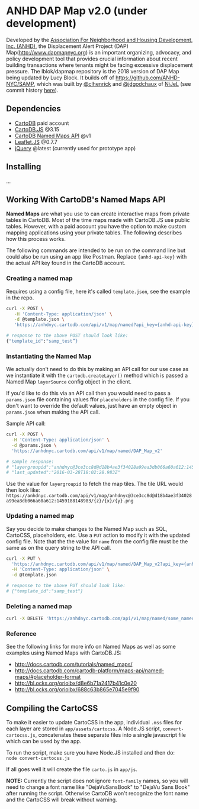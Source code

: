 # ANHD DAP Map v2.0 (under development)
Developed by the [Association For Neighborhood and Housing Development, Inc.
(ANHD)](http://www.anhd.org), the Displacement Alert Project (DAP) Map(http://www.dapmapnyc.org) is an important organizing, advocacy, and policy development tool that provides crucial information about recent building transactions where tenants might be facing excessive displacement pressure. The lblok/dapmap repository is the 2018 version of DAP Map being updated by Lucy Block. It builds off of https://github.com/ANHD-NYC/SAMP, which was built by <a href="https://github.com/clhenrick">@clhenrick</a> and <a href="https://github.com/jdgodchaux">@jdgodchaux</a> of <a href="http://nijel.org">NiJeL</a> (see commit history <a href="https://github.com/ANHD-NYC/SAMP/commits/master">here</a>).

## Dependencies
- [CartoDB](http://cartodb.com) paid account
- [CartoDB.JS](https://github.com/CartoDB/cartodb.js/) @3.15
- [CartoDB Named Maps API](http://docs.cartodb.com/cartodb-platform/maps-api/named-maps/) @v1
- [Leaflet.JS](http://leafletjs.com) @0.7.7
- [jQuery](#) @latest (currently used for prototype app)

## Installing
...

## Working With CartoDB's Named Maps API
**Named Maps** are what you use to can create interactive maps from private tables
in CartoDB. Most of the time maps made with CartoDB.JS use public tables. However,
with a paid account you have the option to make custom mapping applications using
your private tables. The following describes how this process works.

The following commands are intended to be run on the command line but could also
be run using an app like Postman. Replace `{anhd-api-key}` with the actual API key
found in the CartoDB account.

### Creating a named map
Requires using a config file, here it's called `template.json`, see the example
in the repo.

```bash
curl -X POST \
   -H 'Content-Type: application/json' \
   -d @template.json \
   'https://anhdnyc.cartodb.com/api/v1/map/named?api_key={anhd-api-key}'

# response to the above POST should look like:
{"template_id":"samp_test”}
```

### Instantiating the Named Map
We actually don’t need to do this by making an API call for our use case as we
instantiate it with the `cartodb.createLayer()` method which is passed a Named Map
`layerSource` config object in the client.

If you'd like to do this via an API call then you would need to pass a `params.json`
file containing values ffor `placeholders` in the config file. If you don't want to
override the default values, just have an empty object in `params.json` when making
the API call.

Sample API call:

```bash
curl -X POST \
  -H 'Content-Type: application/json' \
  -d @params.json \
  'https://anhdnyc.cartodb.com/api/v1/map/named/DAP_Map_v2'

# sample response:
# "layergroupid":"anhdnyc@3ce3cc8d@d18b4ae3f34028a99ea3db066a60a612:1459188148983"
# "last_updated":"2016-03-28T18:02:28.983Z"
```

Use the value for `layergroupid` to fetch the map tiles. The tile URL would then look like:  
`https://anhdnyc.cartodb.com/api/v1/map/anhdnyc@3ce3cc8d@d18b4ae3f34028a99ea3db066a60a612:1459188148983/{z}/{x}/{y}.png`

### Updating a named map
Say you decide to make changes to the Named Map such as SQL, CartoCSS, placeholders, etc.
Use a `PUT` action to modify it with the updated config file. Note that the the value for
`name` from the config file must be the same as on the query string to the API call.

```bash
curl -X PUT \
  'https://anhdnyc.cartodb.com/api/v1/map/named/DAP_Map_v2?api_key={anhd-api-key}' \
  -H 'Content-Type: application/json' \
  -d @template.json

# response to the above PUT should look like:  
# {"template_id":"samp_test"}
```

### Deleting a named map
```bash
curl -X DELETE 'https://anhdnyc.cartodb.com/api/v1/map/named/some_named_map?api_key={anhd-api-key}'
```
### Reference
See the following links for more info on Named Maps as well as some examples using
Named Maps with CartoDB.JS:  
- http://docs.cartodb.com/tutorials/named_maps/
- http://docs.cartodb.com/cartodb-platform/maps-api/named-maps/#placeholder-format
- http://bl.ocks.org/oriolbx/d8e6b71a2417b41c0e20
- http://bl.ocks.org/oriolbx/688c63b865e7045e9f90

## Compiling the CartoCSS
To make it easier to update CartoCSS in the app, individual `.mss` files for each
layer are stored in `app/assets/cartocss`. A Node.JS script, `convert-cartocss.js`,
concatenates these separate files into a single javascript file which can be used by
the app.

To run the script, make sure you have Node.JS installed and then do:  
`node convert-cartocss.js`

If all goes well it will create the file `carto.js` in `app/js`.

**NOTE:** Currently the script does not ignore `font-family` names, so you will
need to change a font name like "DejaVuSansBook" to "DejaVu Sans Book" after running
the script. Otherwise CartoDB won't recognize the font name and the CartoCSS will
break without warning.
